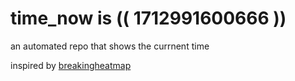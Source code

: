 # time_now is (( 1712991600666 ))

an automated repo that shows the currnent time

inspired by [breakingheatmap](https://github.com/breakingheatmap/breakingheatmap)
